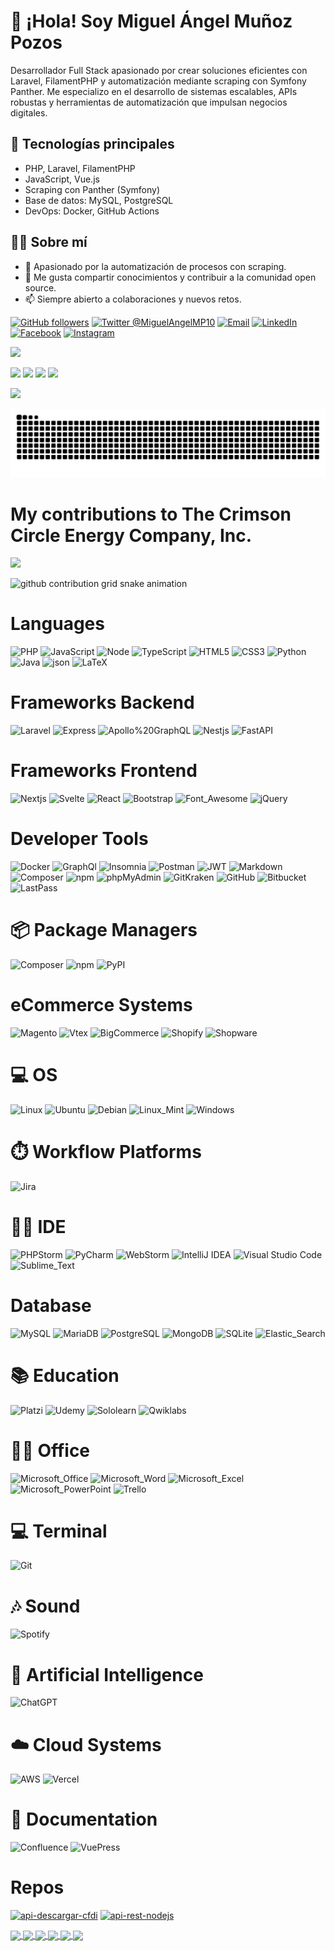 # 👋 ¡Hola! Soy Miguel Ángel Muñoz Pozos

Desarrollador Full Stack apasionado por crear soluciones eficientes con Laravel, FilamentPHP y automatización mediante scraping con Symfony Panther. Me especializo en el desarrollo de sistemas escalables, APIs robustas y herramientas de automatización que impulsan negocios digitales.

## 🚀 Tecnologías principales
- PHP, Laravel, FilamentPHP
- JavaScript, Vue.js
- Scraping con Panther (Symfony)
- Base de datos: MySQL, PostgreSQL
- DevOps: Docker, GitHub Actions
  
## 👨‍💻 Sobre mí

- 🎯 Apasionado por la automatización de procesos con scraping.
- 💬 Me gusta compartir conocimientos y contribuir a la comunidad open source.
- 📫 Siempre abierto a colaboraciones y nuevos retos.


[![GitHub followers](https://img.shields.io/github/followers/MiguelAngelMP10?label=MiguelAngelMP10&logo=github&style=for-the-badge)](https://github.com/MiguelAngelMP10?tab=followers)
[![Twitter @MiguelAngelMP10](https://img.shields.io/twitter/follow/MiguelAngelMP10?label=%40MiguelAngelMP10&logo=twitter&style=for-the-badge)](https://twitter.com/MiguelAngelMP10)
[![Email](https://img.shields.io/badge/Gmail-D14836?style=for-the-badge&logo=gmail&logoColor=white)](mailto://mmunozpozos@gmail.com)
[![LinkedIn](https://img.shields.io/badge/LinkedIn-0077B5?style=for-the-badge&logo=linkedin&logoColor=white)](https://www.linkedin.com/in/MiguelAngelMP10)
[![Facebook](https://img.shields.io/badge/Facebook-1877F2?style=for-the-badge&logo=facebook&logoColor=white)](https://www.facebook.com/MiguelAngelMP10)
[![Instagram](https://img.shields.io/badge/Instagram-E4405F?style=for-the-badge&logo=instagram&logoColor=white)](https://www.instagram.com/MiguelAngelMP10)

 ![](http://github-profile-summary-cards.vercel.app/api/cards/profile-details?username=MiguelAngelMP10&theme=tokyonight) 


![](https://github-readme-stats.vercel.app/api?username=MiguelAngelMP10&show_icons=true&theme=midnight-purple&card_width=200&?count_private=true&locale=es)
![](https://github-readme-stats.vercel.app/api/top-langs/?username=MiguelAngelMP10&show_icons=true&theme=midnight-purple&layout=compact&?count_private=true&locale=es)
![](https://github-readme-streak-stats.herokuapp.com?user=MiguelAngelMP10&theme=buefy-dark&count_private=true&locale=es)
![](http://github-profile-summary-cards.vercel.app/api/cards/stats?username=MiguelAngelMP10&theme=tokyonight) 

![](https://github-readme-activity-graph.vercel.app/graph?username=MiguelAngelMP10&theme=react-dark&day=90)

<picture>
  <source media="(prefers-color-scheme: dark)" srcset="https://raw.githubusercontent.com/MiguelAngelMP10/MiguelAngelMP10/output/github-contribution-grid-snake-dark.svg">
  <source media="(prefers-color-scheme: light)" srcset="https://raw.githubusercontent.com/MiguelAngelMP10/MiguelAngelMP10/output/github-contribution-grid-snake.svg">
  <img alt="github contribution grid snake animation" src="https://raw.githubusercontent.com/MiguelAngelMP10/MiguelAngelMP10/output/github-contribution-grid-snake.svg">
</picture>

# My contributions to The Crimson Circle Energy Company, Inc.

![](https://github-readme-activity-graph.vercel.app/graph?username=MiguelAngelMP10-crimsoncircle&theme=react-dark&day=90)

<picture>
  <source media="(prefers-color-scheme: dark)" srcset="https://raw.githubusercontent.com/MiguelAngelMP10-crimsoncircle/MiguelAngelMP10-crimsoncircle/output/github-contribution-grid-snake-dark.svg">
  <source media="(prefers-color-scheme: light)" srcset="https://raw.githubusercontent.com/MiguelAngelMP10-crimsoncircle/MiguelAngelMP10-crimsoncircle/output/github-contribution-grid-snake.svg">
  <img alt="github contribution grid snake animation" src="https://raw.githubusercontent.com/MiguelAngelMP10-crimsoncircle/MiguelAngelMP10-crimsoncircle/output/github-contribution-grid-snake.svg">
</picture>


# Languages

![PHP](https://img.shields.io/badge/PHP-777BB4?style=for-the-badge&logo=php&logoColor=white)
![JavaScript](https://img.shields.io/badge/JavaScript-323330?style=for-the-badge&logo=javascript&logoColor=F7DF1E)
![Node](https://img.shields.io/badge/Node.js-43853D?style=for-the-badge&logo=node.js&logoColor=white)
![TypeScript](https://img.shields.io/badge/TypeScript-007ACC?style=for-the-badge&logo=typescript&logoColor=white)
![HTML5](https://img.shields.io/badge/HTML5-E34F26?style=for-the-badge&logo=html5&logoColor=white)
![CSS3](https://img.shields.io/badge/CSS3-1572B6?style=for-the-badge&logo=css3&logoColor=white)
![Python](https://img.shields.io/badge/Python-FFD43B?style=for-the-badge&logo=python&logoColor=blue)
![Java](https://img.shields.io/badge/Java-ED8B00?style=for-the-badge&logo=java&logoColor=white)
![json](https://img.shields.io/badge/json-5E5C5C?style=for-the-badge&logo=json&logoColor=white)
![LaTeX](https://img.shields.io/badge/LaTeX-47A141?style=for-the-badge&logo=LaTeX&logoColor=white)

# Frameworks Backend
![Laravel](https://img.shields.io/badge/Laravel-FF2D20?style=for-the-badge&logo=laravel&logoColor=white)
![Express](https://img.shields.io/badge/Express.js-000000?style=for-the-badge&logo=express&logoColor=white)
![Apollo%20GraphQL](https://img.shields.io/badge/Apollo%20GraphQL-311C87?&style=for-the-badge&logo=Apollo%20GraphQL&logoColor=white)
![Nestjs](https://img.shields.io/badge/nestjs-E0234E?style=for-the-badge&logo=nestjs&logoColor=white)
![FastAPI](https://img.shields.io/badge/FastAPI-009485?style=for-the-badge&logo=fastapi&logoColor=white)

# Frameworks Frontend
![Nextjs](https://img.shields.io/badge/next.js-000000?style=for-the-badge&logo=nextdotjs&logoColor=white)
![Svelte](https://img.shields.io/badge/Svelte-FF3E00?style=for-the-badge&logo=svelte&logoColor=white)
![React](https://img.shields.io/badge/React-20232A?style=for-the-badge&logo=react&logoColor=61DAFB)
![Bootstrap](https://img.shields.io/badge/Bootstrap-563D7C?style=for-the-badge&logo=bootstrap&logoColor=white)
![Font_Awesome](https://img.shields.io/badge/Font_Awesome-339AF0?style=for-the-badge&logo=fontawesome&logoColor=white)
![jQuery](https://img.shields.io/badge/jQuery-0769AD?style=for-the-badge&logo=jquery&logoColor=white)




# Developer Tools 
![Docker](https://img.shields.io/badge/Docker-2CA5E0?style=for-the-badge&logo=docker&logoColor=white)
![GraphQl](https://img.shields.io/badge/GraphQl-E10098?style=for-the-badge&logo=graphql&logoColor=white)
![Insomnia](https://img.shields.io/badge/Insomnia-5849be?style=for-the-badge&logo=Insomnia&logoColor=white)
![Postman](https://img.shields.io/badge/Postman-FF6C37?style=for-the-badge&logo=Postman&logoColor=white)
![JWT](https://img.shields.io/badge/JWT-000000?style=for-the-badge&logo=JSON%20web%20tokens&logoColor=white)
![Markdown](https://img.shields.io/badge/Markdown-000000?style=for-the-badge&logo=markdown&logoColor=white)
![Composer](https://img.shields.io/badge/Composer-885630?style=for-the-badge&logo=Composer&logoColor=white)
![npm](https://img.shields.io/badge/npm-CB3837?style=for-the-badge&logo=npm&logoColor=white)
![phpMyAdmin](https://img.shields.io/badge/phpMyAdmin-777BB4?style=for-the-badge&logo=phpMyAdmin&logoColor=white)
![GitKraken](https://img.shields.io/badge/GitKraken-179287?style=for-the-badge&logo=GitKraken&logoColor=white)
![GitHub](https://img.shields.io/badge/GitHub-181717?style=for-the-badge&logo=GitHub&logoColor=white)
![Bitbucket](https://img.shields.io/badge/Bitbucket-0052CC?style=for-the-badge&logo=Bitbucket&logoColor=white)
![LastPass](https://img.shields.io/badge/LastPass-D32D27?style=for-the-badge&logo=LastPass&logoColor=white)


# 📦 Package Managers
![Composer](https://img.shields.io/badge/Composer-885630?style=for-the-badge&logo=composer&logoColor=fff)
![npm](https://img.shields.io/badge/npm-CB3837?style=for-the-badge&logo=npm&logoColor=fff)
![PyPI](https://img.shields.io/badge/PyPI-3775A9?style=for-the-badge&logo=pypi&logoColor=fff)



# eCommerce Systems
![Magento](https://img.shields.io/badge/Magento-EE672F?style=for-the-badge&logo=Magento&logoColor=white)
![Vtex](https://img.shields.io/badge/Vetex-ED125F?style=for-the-badge&logo=Vtex&logoColor=white)
![BigCommerce](https://img.shields.io/badge/BigCommerce-121118?style=for-the-badge&logo=BigCommerce&logoColor=white)
![Shopify](https://img.shields.io/badge/Shopify-7AB55C?style=for-the-badge&logo=Shopify&logoColor=white)
![Shopware](https://img.shields.io/badge/Shopware-189EFF?style=for-the-badge&logo=Shopware&logoColor=white)

# 💻 OS
![Linux](https://img.shields.io/badge/Linux-FCC624?style=for-the-badge&logo=Linux&logoColor=white)
![Ubuntu](https://img.shields.io/badge/Ubuntu-E95420?style=for-the-badge&logo=Ubuntu&logoColor=white)
![Debian](https://img.shields.io/badge/Debian-A81D33?style=for-the-badge&logo=Debian&logoColor=white)
![Linux_Mint](https://img.shields.io/badge/Linux_Mint-87CF3E?style=for-the-badge&logo=linux-mint&logoColor=white)
![Windows](https://custom-icon-badges.demolab.com/badge/Windows-0078D6?style=for-the-badge&logo=windows11&logoColor=white)


# ⏱️ Workflow Platforms
![Jira](https://img.shields.io/badge/Jira-0052CC?style=for-the-badge&logo=Jira&logoColor=white)

# 👩‍💻 IDE

![PHPStorm](https://img.shields.io/badge/PHPStorm-000000?style=for-the-badge&logo=PHPStorm&logoColor=white)
![PyCharm](https://img.shields.io/badge/PyCharm-000?style=for-the-badge&logo=pycharm&logoColor=fff)
![WebStorm](https://img.shields.io/badge/WebStorm-000?style=for-the-badge&logo=webstorm&logoColor=fff)
![IntelliJ IDEA](https://img.shields.io/badge/IntelliJIDEA-000000.svg?style=for-the-badge&logo=intellij-idea&logoColor=white)
![Visual Studio Code](https://custom-icon-badges.demolab.com/badge/Visual%20Studio%20Code-0078d7.svg?style=for-the-badge&logo=vsc&logoColor=white)
![Sublime_Text](https://img.shields.io/badge/sublime_text-%23575757.svg?&style=for-the-badge&logo=sublime-text&logoColor=important)


# Database
![MySQL](https://img.shields.io/badge/MySQL-4479A1?style=for-the-badge&logo=mysql&logoColor=white)
![MariaDB](https://img.shields.io/badge/MariaDB-003545?style=for-the-badge&logo=mariadb&logoColor=white)
![PostgreSQL](https://img.shields.io/badge/PostgreSQL-316192?style=for-the-badge&logo=postgresql&logoColor=white)
![MongoDB](https://img.shields.io/badge/MongoDB-4EA94B?style=for-the-badge&logo=mongodb&logoColor=white)
![SQLite](https://img.shields.io/badge/SQLite-07405E?style=for-the-badge&logo=sqlite&logoColor=white)
![Elastic_Search](https://img.shields.io/badge/Elastic_Search-005571?style=for-the-badge&logo=elasticsearch&logoColor=white)



# 📚 Education
![Platzi](https://img.shields.io/badge/Platzi-98CA3F?style=for-the-badge&logo=Platzi&logoColor=white)
![Udemy](https://img.shields.io/badge/Udemy-A435F0?style=for-the-badge&logo=Udemy&logoColor=white)
![Sololearn](https://img.shields.io/badge/Sololearn-149EF2?style=for-the-badge&logo=Sololearn&logoColor=white)
![Qwiklabs](https://img.shields.io/badge/Qwiklabs-F5CD0E?style=for-the-badge&logo=Qwiklabs&logoColor=white)



# 👨‍💻 Office
![Microsoft_Office](https://img.shields.io/badge/Microsoft_Office-D83B01?style=for-the-badge&logo=microsoft-office&logoColor=white)
![Microsoft_Word](https://img.shields.io/badge/Microsoft_Word-2B579A?style=for-the-badge&logo=microsoft-word&logoColor=white)
![Microsoft_Excel](https://img.shields.io/badge/Microsoft_Excel-217346?style=for-the-badge&logo=microsoft-excel&logoColor=white)
![Microsoft_PowerPoint](https://img.shields.io/badge/Microsoft_PowerPoint-B7472A?style=for-the-badge&logo=microsoft-powerpoint&logoColor=white)
![Trello](https://img.shields.io/badge/Trello-0052CC?style=for-the-badge&logo=trello&logoColor=white)

# 💻 Terminal

![Git](https://img.shields.io/badge/GIT-E44C30?style=for-the-badge&logo=git&logoColor=white)



# 🎶 Sound
![Spotify](https://img.shields.io/badge/Spotify-1ED760?&style=for-the-badge&logo=spotify&logoColor=white)
	

# 🤖 Artificial Intelligence
![ChatGPT](https://img.shields.io/badge/ChatGPT-74aa9c?style=for-the-badge&logo=openai&logoColor=white)
	

# ☁️ Cloud Systems
![AWS](https://img.shields.io/badge/AWS-%23FF9900.svg?style=for-the-badge&logo=amazon-web-services&logoColor=white)
![Vercel](https://img.shields.io/badge/Vercel-%23000000.svg?style=for-the-badge&logo=vercel&logoColor=white)

# 📄 Documentation
![Confluence](https://img.shields.io/badge/Confluence-172B4D?style=for-the-badge&logo=confluence&logoColor=fff)
![VuePress](https://img.shields.io/badge/VuePress-4FC08D?style=for-the-badge&logo=vuedotjs&logoColor=fff)

<!-- 
Mas ejemplos
https://dev.to/envoy_/150-badges-for-github-pnk 
https://github.com/alexandresanlim/Badges4-README.md-Profile
https://simpleicons.org/
-->



# Repos

[![api-descargar-cfdi](https://github-readme-stats.vercel.app/api/pin/?username=MiguelAngelMP10&repo=api-descargar-cfdi&theme=monokai)](https://github.com/MiguelAngelMP10/api-descargar-cfdi)
[![api-rest-nodejs](https://github-readme-stats.vercel.app/api/pin/?username=MiguelAngelMP10&repo=api-rest-nodejs&theme=blueberry)](https://github.com/MiguelAngelMP10/api-rest-nodejs)




<a href="https://github.com/MiguelAngelMP10/CfdiToJson">
  <img align="center" src="https://github-readme-stats.vercel.app/api/pin/?username=MiguelAngelMP10&repo=CfdiToJson&theme=material-palenight" />
</a>


<a href="https://github.com/MiguelAngelMP10/ejercicio-reactjs-materialize">
  <img align="center" src="https://github-readme-stats.vercel.app/api/pin/?username=MiguelAngelMP10&repo=ejercicio-reactjs-materialize&theme=react" />
</a>

<a href="https://github.com/MiguelAngelMP10/testing-laravel-8">
  <img align="center" src="https://github-readme-stats.vercel.app/api/pin/?username=MiguelAngelMP10&repo=testing-laravel-8&theme=solarized-dark" />
</a>

<a href="https://github.com/MiguelAngelMP10/repo=laravel-tdd">
  <img align="center" src="https://github-readme-stats.vercel.app/api/pin/?username=MiguelAngelMP10&repo=api-laravel-8&theme=jolly" />
</a>

<a href="https://github.com/MiguelAngelMP10/laravel-tdd">
  <img align="center" src="https://github-readme-stats.vercel.app/api/pin/?username=MiguelAngelMP10&repo=laravel-tdd&theme=chartreuse-dark" />
</a>

<a href="https://github.com/MiguelAngelMP10/random-messages-miguel-angel">
  <img align="center" src="https://github-readme-stats.vercel.app/api/pin/?username=MiguelAngelMP10&repo=random-messages-miguel-angel&theme=algolia" />
</a>



<!--
**MiguelAngelMP10/MiguelAngelMP10** is a ✨ _special_ ✨ repository because its `README.md` (this file) appears on your GitHub profile.

Here are some ideas to get you started:

- 🔭 I’m currently working on ...
- 🌱 I’m currently learning ...
- 👯 I’m looking to collaborate on ...
- 🤔 I’m looking for help with ...
- 💬 Ask me about ...
- 📫 How to reach me: ...
- 😄 Pronouns: ...
- ⚡ Fun fact: ...
 -->
